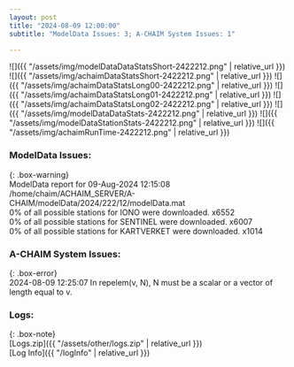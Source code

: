 ```yaml
---
layout: post
title: "2024-08-09 12:00:00"
subtitle: "ModelData Issues: 3; A-CHAIM System Issues: 1"

---
```


![]({{ "/assets/img/modelDataDataStatsShort-2422212.png" | relative_url }})
![]({{ "/assets/img/achaimDataStatsShort-2422212.png" | relative_url }})
![]({{ "/assets/img/achaimDataStatsLong00-2422212.png" | relative_url }})
![]({{ "/assets/img/achaimDataStatsLong01-2422212.png" | relative_url }})
![]({{ "/assets/img/achaimDataStatsLong02-2422212.png" | relative_url }})
![]({{ "/assets/img/modelDataDataStats-2422212.png" | relative_url }})
![]({{ "/assets/img/modelDataStationStats-2422212.png" | relative_url }})
![]({{ "/assets/img/achaimRunTime-2422212.png" | relative_url }})


### ModelData Issues:  
  
{: .box-warning}  
 ModelData report for 09-Aug-2024 12:15:08   
 /home/chaim/ACHAIM_SERVER/A-CHAIM/modelData/2024/222/12/modelData.mat   
 0% of all possible stations for IONO were downloaded. x6552   
 0% of all possible stations for SENTINEL were downloaded. x6007   
 0% of all possible stations for KARTVERKET were downloaded. x1014   
  
### A-CHAIM System Issues:  
  
{: .box-error}  
2024-08-09 12:25:07 In repelem(v, N), N must be a scalar or a vector of length equal to v.  

### Logs:  
  
{: .box-note}  
[Logs.zip]({{ "/assets/other/logs.zip" | relative_url }})  
[Log Info]({{ "/logInfo" | relative_url }})  
